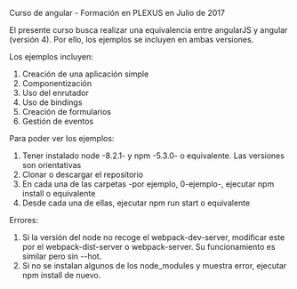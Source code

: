 Curso de angular - Formación en PLEXUS en Julio de 2017

El presente curso busca realizar una equivalencia entre angularJS y angular (versión 4). Por ello, los ejemplos se incluyen en ambas versiones.

Los ejemplos incluyen:
1. Creación de una aplicación simple
2. Componentización
3. Uso del enrutador
4. Uso de bindings
5. Creación de formularios
6. Gestión de eventos

Para poder ver los ejemplos:
1. Tener instalado node -8.2.1- y npm -5.3.0- o equivalente. Las versiones son orientativas
1. Clonar o descargar el repositorio
2. En cada una de las carpetas -por ejemplo, 0-ejemplo-, ejecutar npm install o equivalente
3. Desde cada una de ellas, ejecutar npm run start o equivalente

Errores:
1. Si la versión del node no recoge el webpack-dev-server, modificar este por el webpack-dist-server o webpack-server. Su funcionamiento es similar pero sin --hot.
2. Si no se instalan algunos de los node_modules y muestra error, ejecutar npm install de nuevo.
